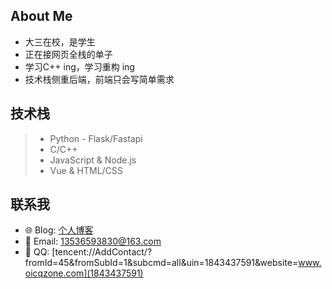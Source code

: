 ##  About Me
- 大三在校，是学生
- 正在接网页全栈的单子
- 学习C++ ing，学习重构 ing
- 技术栈侧重后端，前端只会写简单需求

## 技术栈

> - Python - Flask/Fastapi
> - C/C++
> - JavaScript & Node.js
> - Vue & HTML/CSS

## 联系我
- 🌐 Blog:  [个人博客](https://blog.hgyjllk.top)
- 📧 Email: [13536593830@163.com](mailto:13536593830@163.com)
- 🐧 QQ: [tencent://AddContact/?fromId=45&fromSubId=1&subcmd=all&uin=1843437591&website=www.oicqzone.com](1843437591)


